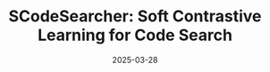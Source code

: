 ---
title:          "SCodeSearcher: Soft Contrastive Learning for Code Search"
date:           2025-03-28
selected:       false
pub:            "Empirical Software Engineering (EMSE'25)"
# pub_pre:        "Submitted to "
# pub_post:       'Under review.'
pub_last:       ' <span class="badge badge-pill badge-publication badge-success">CCF-B</span>'
pub_date:       "2025"

# abstract: >-
#  Photo by Pineapple Supply Co. on Unsplash. Please put a tldr (too-long-didnt-read, 1~2 sentences) of your publication here. It is not recommended to put the actual abstract here because it is usually too long to fit in. $\LaTeX$ is supported. $a=b+c$.
authors:
  - Jia Li
  - Zheng Fang
  - Xianjie Shi
  - Zhi Jin
  - Fang Liu
  - Jia Li
  - Yunfei Zhao
  - Ge Li
links:
  Paper: https://doi.org/10.1007/s10664-024-10603-z
---